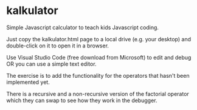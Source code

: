 # kalkulator
Simple Javascript calculator to teach kids Javascript coding.
 
Just copy the kalkulator.html page to a local drive (e.g. your desktop) and double-click on it to open it in a browser. 

Use Visual Studio Code (free download from Microsoft) to edit and debug OR you can use a simple text editor.

The exercise is to add the functionality for the operators that hasn't been implemented yet.

There is a recursive and a non-recursive version of the factorial operator which they can swap to see how they work in the debugger.
